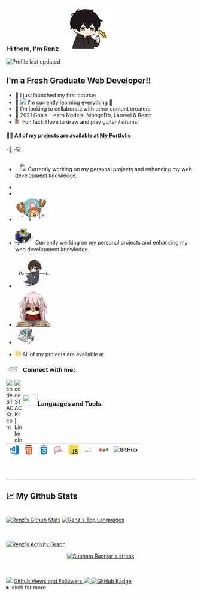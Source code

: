 
### Hi there, I'm Renz <img src="https://github.com/ImaLoner/ImaLoner/blob/84533943b808f12f881268877b63830572a8197e/assets/gifs/chibi.gif" width="150">

![Profile last updated](https://img.shields.io/github/last-commit/ImaLoner/ImaLoner?label=Last%20Update&color=blue)

## I'm a Fresh Graduate Web Developer!!

- 🔭 I just launched my first course:  
- 🌱 <img src="https://camo.githubusercontent.com/63371d36886ee658f5a97401f393e1ab1684b2fd3de674b8f5efc7d410b2a3d0/68747470733a2f2f6d656469612e67697068792e636f6d2f6d656469612f57556c706c634d704f43456d5447427442572f67697068792e676966" width="30" data-canonical-src="https://media.giphy.com/media/WUlplcMpOCEmTGBtBW/giphy.gif" style="max-width:100%;"> I’m currently learning everything 🤣
- 👯 I’m looking to collaborate with other content creators
- 🥅 2021 Goals: Learn Nodejs, MongoDb, Laravel & React
-  <img src="https://github.com/ImaLoner/ImaLoner/blob/b05b69c44524aa4a9cbf8d64cfba7122af9e49b1/assets/gifs/cat-meme.gif" width="15px"> Fun fact: I love to draw and play guitar / drums
#### 👨‍💻 All of my projects are available at  **[My Portfolio][portfolio]** 
-🧐
-💻
- <img src="https://github.com/ImaLoner/ImaLoner/blob/84533943b808f12f881268877b63830572a8197e/assets/gifs/cat-computer.gif" width="30px"> Currently working on my personal projects and enhancing my web development knowledge.
-
- 
- <img src="https://github.com/ImaLoner/ImaLoner/blob/84533943b808f12f881268877b63830572a8197e/assets/gifs/chopprt.gif" width="100px">
- <img src="https://github.com/ImaLoner/ImaLoner/blob/84533943b808f12f881268877b63830572a8197e/assets/gifs/computer.gif" width="50px"> Currently working on my personal projects and enhancing my web development knowledge. 

- <img src="https://github.com/ImaLoner/ImaLoner/blob/84533943b808f12f881268877b63830572a8197e/assets/gifs/menherakun.gif" width="100px">
- <img src="https://github.com/ImaLoner/ImaLoner/blob/84533943b808f12f881268877b63830572a8197e/assets/gifs/studying.gif" width="100px">
- <img src="https://github.com/ImaLoner/ImaLoner/blob/84533943b808f12f881268877b63830572a8197e/assets/gifs/win99.gif" width="50px">


- <img src="https://github.com/ImaLoner/ImaLoner/blob/bc8b1586f7f7a3de0d24a0f902b92c50e2b38e31/assets/pictures/files-image-sm.png" width="15px"> All of my projects are available at
 
###  <img src="https://github.com/ImaLoner/ImaLoner/blob/main/assets/gifs/email.gif" alt="email" width="40px" > Connect with me:  <!--Get in touch-->

[<img align="left" alt="codeSTACKr.com" width="22px" src="https://github.githubassets.com/images/icons/emoji/unicode/1f310.png" />][portfolio]
[<img align="left" alt="codeSTACKr | LinkedIn" width="22px" src="https://camo.githubusercontent.com/c8a9c5b414cd812ad6a97a46c29af67239ddaeae08c41724ff7d945fb4c047e5/68747470733a2f2f6564656e742e6769746875622e696f2f537570657254696e7949636f6e732f696d616765732f7376672f6c696e6b6564696e2e737667" />][linkedin]
 

<br />

### <img src="https://i.pinimg.com/originals/00/94/18/009418460183d05cbbff41179436b3eb.gif" width="40px" height="30px"/>Languages and Tools:

 <img align="left" alt="Visual Studio Code" width="26px" src="https://raw.githubusercontent.com/github/explore/80688e429a7d4ef2fca1e82350fe8e3517d3494d/topics/visual-studio-code/visual-studio-code.png" /> | <img align="left" alt="HTML5" width="26px" src="https://raw.githubusercontent.com/github/explore/80688e429a7d4ef2fca1e82350fe8e3517d3494d/topics/html/html.png" /> | <img align="left" alt="CSS3" width="26px" src="https://raw.githubusercontent.com/github/explore/80688e429a7d4ef2fca1e82350fe8e3517d3494d/topics/css/css.png" /> | <img align="left" alt="Sass" width="26px" src="https://raw.githubusercontent.com/github/explore/80688e429a7d4ef2fca1e82350fe8e3517d3494d/topics/sass/sass.png" /> | <img align="left" alt="JavaScript" width="26px" src="https://raw.githubusercontent.com/github/explore/80688e429a7d4ef2fca1e82350fe8e3517d3494d/topics/javascript/javascript.png" /> | <img align="left" alt="MySQL" width="26px" src="https://raw.githubusercontent.com/github/explore/80688e429a7d4ef2fca1e82350fe8e3517d3494d/topics/mysql/mysql.png" /> | <img align="left" alt="Git" width="26px" src="https://raw.githubusercontent.com/github/explore/80688e429a7d4ef2fca1e82350fe8e3517d3494d/topics/git/git.png" /> | <img align="left" alt="GitHub"  src="https://img.shields.io/badge/GitHub-100000?style=for-the-badge&logo=github&logoColor=white" /> |
|---|---|---|---|---|---|---|---|

<br />
<br />

---



## 📈 My Github Stats

  <br/>
    <a href="https://github.com/ImaLoner/github-readme-stats"><img alt="Renz's Github Stats" src="https://github-readme-stats.vercel.app/api?username=ImaLoner&show_icons=true&count_private=true&theme=react&hide_border=true&bg_color=060A0CD0&color=268aa6&line=268aa6" /></a>
  <a href="https://github.com/ImaLoner/github-readme-stats"><img alt="Renz's Top Languages" src="https://github-readme-stats.vercel.app/api/top-langs/?username=ImaLoner&langs_count=8&count_private=true&layout=compact&theme=react&hide_border=true&bg_color=060A0CD0" /></a>
  <br/>

<br/>
<br/>

<a href="https://github.com/ImaLoner/github-readme-activity-graph"><img alt="Renz's Activity Graph" src="https://activity-graph.herokuapp.com/graph?username=ImaLoner&bg_color=060A0CD0&color=268aa6&line=268aa6&point=FFFFFF&hide_border=true" /></a>

<p align="center">
    <a href="https://github.com/ImaLoner/github-readme-streak-stats">
        <img title="🔥 Get streak stats for your profile at git.io/streak-stats" alt="Subham Raoniar's streak" src="https://github-readme-streak-stats.herokuapp.com/?user=ImaLoner&theme=black-ice&hide_border=true&stroke=0000&background=060A0CD0"/>
    </a>
</p>

<br/>
<br/>

<span>

 
<img src="https://camo.githubusercontent.com/be37cdc8f930300096c506ad4574eaae977c48fbb2705cfcb92f4eeab8282c7a/68747470733a2f2f6d656469612e67697068792e636f6d2f6d656469612f56674344417a634b767352364f4d307557672f67697068792e676966" width="50" data-canonical-src="https://media.giphy.com/media/VgCDAzcKvsR6OM0uWg/giphy.gif" style="max-width:100%;"> 
<a href="https://github.com/Meghna-DAS/github-profile-views-counter"> Github Views and Followers
    <img src="https://komarev.com/ghpvc/?username=ImaLoner">
</a>
<a href="https://github.com/ImaLoner?tab=followers"><img src="https://img.shields.io/github/followers/ImaLoner?label=Followers&style=social" alt="GitHub Badge"></a>
</span>


[portfolio]: http://portfolio.com
[linkedin]: https://www.linkedin.com/in/renz-bongot/






<details>
 <summary>click for more</summary>
 <img src="https://github.com/ImaLoner/ImaLoner/blob/84533943b808f12f881268877b63830572a8197e/assets/gifs/eating-chibi-boy.gif" width="100%">
 
 
 <details>







<!--
[<img align="left" alt="Portfolio" width="22px" src="https://github.githubassets.com/images/icons/emoji/unicode/1f310.png" />][portfolio] 
-->

<!-- soon
<img align="left" alt="Laravel" width="26px" src="https://raw.githubusercontent.com/github/explore/80688e429a7d4ef2fca1e82350fe8e3517d3494d/topics/laravel/laravel.png" style="max-width:100%;">

<img align="left" alt="React" width="26px" src="https://raw.githubusercontent.com/github/explore/80688e429a7d4ef2fca1e82350fe8e3517d3494d/topics/react/react.png" style="max-width:100%;">

<img align="left" alt="Node.js" width="26px" src="https://raw.githubusercontent.com/github/explore/80688e429a7d4ef2fca1e82350fe8e3517d3494d/topics/nodejs/nodejs.png" style="max-width:100%;">
<img align="left" alt="MongoDB" width="26px" src="https://raw.githubusercontent.com/github/explore/80688e429a7d4ef2fca1e82350fe8e3517d3494d/topics/mongodb/mongodb.png" style="max-width:100%;"> -->


 
<!--     <a style="padding-right:8px;" href="https://nodejs.org" target="_blank"> <img src="https://img.icons8.com/color/48/000000/nodejs.png"/> </a>  -->
<!--     <a href="https://reactjs.org/" target="_blank"> <img src="https://img.icons8.com/color/48/000000/react-native.png"/> </a> -->
<!--     <a href="https://www.mongodb.com/" target="_blank"> <img src="https://raw.githubusercontent.com/devicons/devicon/master/icons/mongodb/mongodb-original-wordmark.svg" alt="mongodb" width="48" height="48"/> </a>  -->
<!--     <a href="https://redux.js.org" target="_blank"> <img src="https://img.icons8.com/color/48/000000/redux.png"/> </a> -->
<!--     <a href="https://expressjs.com" target="_blank"> <img src="https://raw.githubusercontent.com/devicons/devicon/master/icons/express/express-original-wordmark.svg" alt="express" width="40" height="40"/> </a> -->

